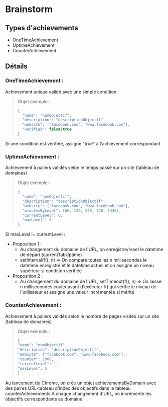# Brainstorm

## Types d'achievements

- OneTimeAchievement
- UptimeAchievement
- CounterAchievement

## Détails

### OneTimeAchievement :

Achievement unique validé avec une simple condition.

>Objet exemple :
>``` javascript
>{
  >   "name": "nomObjectif",
  >   "description": "descriptionObjectif",
  >   "website": ["facebook.com", "www.facebook.com"],
  >   "verified": false|true
>}
>```

Si une condition est vérifiée, assigne "true" à l'achievement correspondant


### UptimeAchievement :

Achievement à paliers validés selon le temps passé sur un site (tableau de domaines)

>Objet exemple :
>``` javascript
>{
  >   "name": "nomObjectif",
  >   "description": "descriptionObjectif",
  >   "website": ["facebook.com", "www.facebook.com"],
  >   "minutesByLevel": [60, 120, 240, 720, 1440],
  >   "currentLevel": 0,
  >   "maxLevel": 5
>}
>```

Si maxLevel != currentLevel :
- Proposition 1 :
	- Au changement du domaine de l'URL, on enregistre/reset le datetime de départ (currentTabUptime)
	- setInterval(f(), n) => On compare toutes les n millisecondes le datetime enregistré et le datetime actuel et on assigne un niveau supérieur si condition vérifiée
- Proposition 2 :
	- Au changement du domaine de l'URL, setTimeout(f(), n) => On laisse n millisecondes couler avant d'exécuter f() qui vérifie le niveau de l'utilisateur et assigne une valeur incrémentée si mérité

### CounterAchievement :

Achievement à paliers validés selon le nombre de pages visités sur un site (tableau de domaines)

>Objet exemple :
>``` javascript
>{
  >"name": "nomObjectif",
  >"description": "descriptionObjectif",
  >"website": ["facebook.com", "www.facebook.com"],
  >"counter": 1000,
  >"currentLevel": 1,
  >"maxLevel": 5
>}
>```

Au lancement de Chrome, on crée un objet achievementsByDomain avec des paires URL-tableau d'index des objectifs dans le tableau counterAchievements
A chaque changement d'URL, on incrémente les objectifs correspondants au domaine
